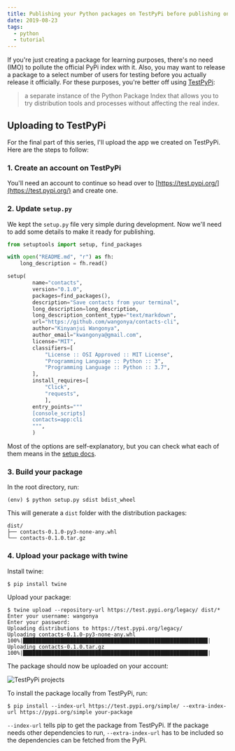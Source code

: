 ```yaml
---
title: Publishing your Python packages on TestPyPi before publishing on PyPi
date: 2019-08-23
tags:
  - python
  - tutorial
---
```


If you're just creating a package for learning purposes, there's no need (IMO) to pollute the official PyPi index with it. Also, you may want to release a package to a select number of users for testing before you actually release it officially. For these purposes, you're better off using [TestPyPi](https://test.pypi.org/):

> a separate instance of the Python Package Index that allows you to try distribution tools and processes without affecting the real index.

<!--more-->

## Uploading to TestPyPi
For the final part of this series, I'll upload the app we created on TestPyPi. Here are the steps to follow:

### 1. Create an account on TestPyPi
You'll need an account to continue so head over to [https://test.pypi.org/](https://test.pypi.org/) and create one.

### 2. Update `setup.py`
We kept the `setup.py` file very simple during development. Now we'll need to add some details to make it ready for publishing.

```python
from setuptools import setup, find_packages

with open("README.md", "r") as fh:
    long_description = fh.read()

setup(
        name="contacts",
        version="0.1.0",
        packages=find_packages(),
        description="Save contacts from your terminal",
        long_description=long_description,
        long_description_content_type="text/markdown",
        url="https://github.com/wangonya/contacts-cli",
        author="Kinyanjui Wangonya",
        author_email="kwangonya@gmail.com",
        license="MIT",
        classifiers=[
            "License :: OSI Approved :: MIT License",
            "Programming Language :: Python :: 3",
            "Programming Language :: Python :: 3.7",
        ],
        install_requires=[
            "Click",
            "requests",
            ],
        entry_points="""
        [console_scripts]
        contacts=app:cli
        """,
        )

```

Most of the options are self-explanatory, but you can check what each of them means in the [setup docs](https://setuptools.readthedocs.io/en/latest/setuptools.html#new-and-changed-setup-keywords).


### 3. Build your package
In the root directory, run:

```
(env) $ python setup.py sdist bdist_wheel
```

This will generate a `dist` folder with the distribution packages:

```
dist/
├── contacts-0.1.0-py3-none-any.whl
└── contacts-0.1.0.tar.gz
```

### 4. Upload your package with twine
Install twine:

```
$ pip install twine
```

Upload your package:

```
$ twine upload --repository-url https://test.pypi.org/legacy/ dist/*
Enter your username: wangonya
Enter your password:
Uploading distributions to https://test.pypi.org/legacy/
Uploading contacts-0.1.0-py3-none-any.whl
100%|███████████████████████████████████████████████████████████|
Uploading contacts-0.1.0.tar.gz
100%|███████████████████████████████████████████████████████████|
```

The package should now be uploaded on your account:

![TestPyPi projects](https://res.cloudinary.com/kwangonya/image/upload/v1595479135/blog/testpypi.png)

To install the package locally from TestPyPi, run:

```
$ pip install --index-url https://test.pypi.org/simple/ --extra-index-url https://pypi.org/simple your-package
```

`--index-url` tells pip to get the package from TestPyPi. If the package needs other dependencies to run, `--extra-index-url` has to be included so the dependencies can be fetched from the PyPi.

